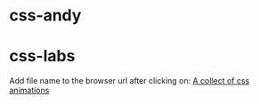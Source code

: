 # css-andy
# css-labs
Add file name to the browser url after clicking on: [A collect of css animations](https://ainneo.github.io/css-andy/)
